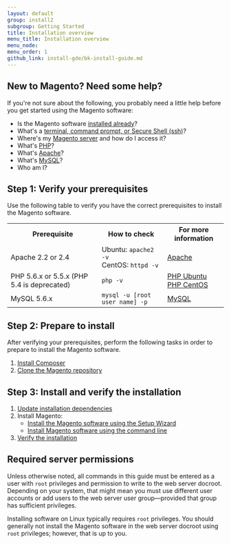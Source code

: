 ```yaml
---
layout: default
group: install2
subgroup: Getting Started
title: Installation overview
menu_title: Installation overview
menu_node: 
menu_order: 1
github_link: install-gde/bk-install-guide.md
---
```

  
<h2>New to Magento? Need some help?</h2> 
If you're not sure about the following, you probably need a little help before you get started using the Magento software:

*	Is the Magento software <a href="{{ site.gdeurl }}install-gde/basics/basics_magento-installed.html">installed already</a>?
*	What's a <a href="{{ site.gdeurl }}install-gde/basics/basics_login.html">terminal, command prompt, or Secure Shell (ssh)</a>?
*	Where's my <a href="{{ site.gdeurl }}install-gde/basics/basics_login.html">Magento server</a> and how do I access it?
*	What's <a href="{{ site.gdeurl }}install-gde/basics/basics_software.html">PHP</a>?
*	What's <a href="{{ site.gdeurl }}install-gde/basics/basics_software.html">Apache</a>?
*	What's <a href="{{ site.gdeurl }}install-gde/basics/basics_software.html">MySQL</a>?
*	Who am I?

<h2>Step 1: Verify your prerequisites</h2>

Use the following table to verify you have the correct prerequisites to install the Magento software.

<table>
	<tbody>
		<tr>
			<th>Prerequisite</th>
			<th>How to check</th>
			<th>For more information</th>
		</tr>
	<tr>
		<td>Apache 2.2 or 2.4</td>
		<td>Ubuntu: <code>apache2 -v</code><br>
		CentOS: <code>httpd -v</code></td>
		<td><a href="{{ site.gdeurl }}install-gde/prereq/apache.html">Apache</a></td>
	</tr>
	<tr>
		<td>PHP 5.6.x or 5.5.x (PHP 5.4 is deprecated)</td>
		<td><code>php -v</code></td>
		<td><a href="{{ site.gdeurl }}install-gde/prereq/php-ubuntu.html">PHP Ubuntu</a><br><a href="{{ site.gdeurl }}install-gde/prereq/php-centos.html">PHP CentOS</a></td>
	</tr>
	<tr><td>MySQL 5.6.x</td>
	<td><code>mysql -u [root user name] -p</code></td>
	<td><a href="{{ site.gdeurl }}install-gde/prereq/mysql.html">MySQL</a></td>
	</tr>
</tbody>
</table>

<h2>Step 2: Prepare to install</h2>

After verifying your prerequisites, perform the following tasks in order to prepare to install the Magento software.

1.	<a href="{{ site.gdeurl }}install-gde/install/composer-clone.html#instgde-prereq-compose-install">Install Composer</a>
2.	<a href="{{ site.gdeurl }}install-gde/install/composer-clone.html#instgde-prereq-compose-clone">Clone the Magento repository</a>

<h2>Step 3: Install and verify the installation</h2>

1.	<a href="{{ site.gdeurl }}install-gde/install/prepare-install.html">Update installation dependencies</a>
2.	Install Magento:
	*	<a href="{{ site.gdeurl }}install-gde/install/install-web.html">Install the Magento software using the Setup Wizard</a>
	*	<a href="{{ site.gdeurl }}install-gde/install/install-cli.html">Install Magento software using the command line</a>
2.	<a href="{{ site.gdeurl }}install-gde/install/verify.html">Verify the installation</a>

<h2>Required server permissions</h2>

Unless otherwise noted, all commands in this guide must be entered as a user with `root` privileges and permission to write to the web server docroot. Depending on your system, that might mean you must use different user accounts or add users to the web server user group&mdash;provided that group has sufficient privileges.

Installing software on Linux typically requires `root` privileges. You should generally not install the Magento software in the web server docroot using `root` privileges; however, that is up to you.
